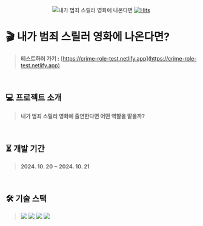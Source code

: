 <div align="center">
  
![내가 범죄 스릴러 영화에 나온다면](https://github.com/user-attachments/assets/be0f9690-f393-4633-ac38-79c30cc2994e)
[![Hits](https://hits.seeyoufarm.com/api/count/incr/badge.svg?url=https%3A%2F%2Fgithub.com%2Frlotr02%2FCrime-Role-Test&count_bg=%23A09486&title_bg=%23716557&icon=github.svg&icon_color=%23FFFFFF&title=%EB%82%B4%EA%B0%80+%EB%B2%94%EC%A3%84+%EC%8A%A4%EB%A6%B4%EB%9F%AC+%EC%98%81%ED%99%94%EC%97%90+%EB%82%98%EC%98%A8%EB%8B%A4%EB%A9%B4%3F&edge_flat=false)](https://hits.seeyoufarm.com)

</div>

# 🎬 내가 범죄 스릴러 영화에 나온다면?
> **테스트하러 가기 :** [https://crime-role-test.netlify.app](https://crime-role-test.netlify.app)
<br>

## 💻 프로젝트 소개
> **내가 범죄 스릴러 영화에 출연한다면 어떤 역할을 맡을까?**
<br>

## ⏳ 개발 기간
> **2024. 10. 20 ~ 2024. 10. 21**
<br>

## 🛠 기술 스택
> <img src="https://img.shields.io/badge/Vite-646CFF?style=flat-square&logo=Vite&logoColor=white"/> <img src="https://img.shields.io/badge/Typescript-3178C6?style=flat-square&logo=Typescript&logoColor=white"/> <img src="https://img.shields.io/badge/React-61DAFB?style=flat-square&logo=React&logoColor=white"/> <img src="https://img.shields.io/badge/Styled Components-DB7093?style=flat-square&logo=styled-components&logoColor=white"/> 
